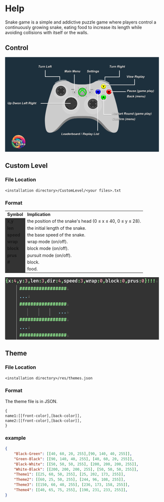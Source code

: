 # Help
Snake game is a simple and addictive puzzle game where players control a continuously growing snake, eating food to increase its length while avoiding collisions with itself or the walls.

## Control
![help_control.png](help_control.png)

## Custom Level
### File Location
`<installation directory>/CustomLevel/<your files>.txt`
### Format
<table>
<tr><td><b>Symbol</b></td><td><b>Implication<b></td>  </tr>
<tr><td style="background-color: #333333"><b>x,y</b></td><td>the position of the snake's head (0 ≤ x ≤ 40, 0 ≤ y ≤ 28).</td>  </tr>
<tr><td style="background-color: #333333"><b>len</b></td><td>the initial length of the snake.</td>  </tr>
<tr><td style="background-color: #333333"><b>speed</b></td><td>the base speed of the snake.</td>  </tr>
<tr><td style="background-color: #333333"><b>wrap</b></td><td>wrap mode (on/off).</td>  </tr>
<tr><td style="background-color: #333333"><b>block</b></td><td>block mode (on/off).</td>  </tr>
<tr><td style="background-color: #333333"><b>prus</b></td><td>pursuit mode (on/off).</td>  </tr>
<tr><td style="background-color: #333333"><b>#</b></td><td>block.</td>  </tr>
<tr><td style="background-color: #333333"><b>.</b></td><td>food.</td>   </tr>
</table>

![EverEdit_2wHUkRs4GM.png](EverEdit_2wHUkRs4GM.png)
## Theme
### File Location
`<installation directory>/res/themes.json`
### Format
The theme file is in JSON.
```text
{
name1:[[front-color],[back-color]],
name2:[[front-color],[back-color]],
}
```
### example
```json
{
    "Black-Green": [[40, 60, 20, 255],[90, 140, 40, 255]],
    "Green-Black": [[90, 140, 40, 255], [40, 60, 20, 255]],
    "Black-White": [[50, 50, 50, 255], [200, 200, 200, 255]],
    "White-Black": [[200, 200, 200, 255], [50, 50, 50, 255]],
    "Theme1": [[25, 60, 50, 255], [25, 202, 173, 255]],
    "Theme2": [[60, 25, 50, 255], [244, 96, 108, 255]],
    "Theme3": [[150, 60, 40, 255], [236, 173, 158, 255]],
    "Theme4": [[40, 65, 75, 255], [190, 231, 233, 255]],
}
```
